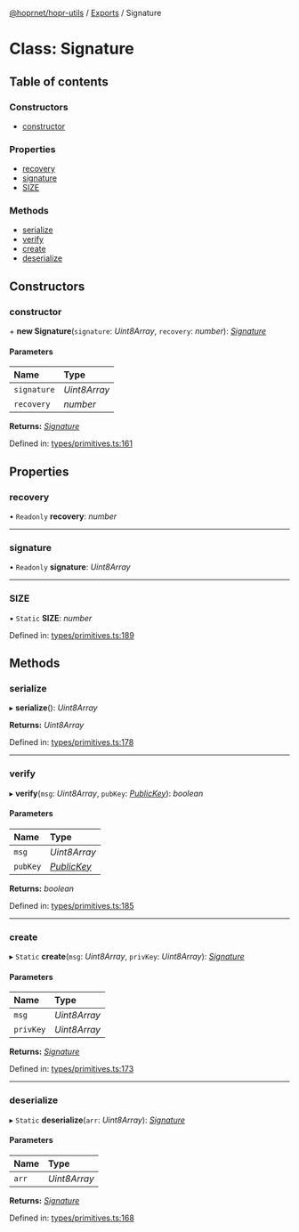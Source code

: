 [@hoprnet/hopr-utils](../README.md) / [Exports](../modules.md) / Signature

# Class: Signature

## Table of contents

### Constructors

- [constructor](signature.md#constructor)

### Properties

- [recovery](signature.md#recovery)
- [signature](signature.md#signature)
- [SIZE](signature.md#size)

### Methods

- [serialize](signature.md#serialize)
- [verify](signature.md#verify)
- [create](signature.md#create)
- [deserialize](signature.md#deserialize)

## Constructors

### constructor

\+ **new Signature**(`signature`: *Uint8Array*, `recovery`: *number*): [*Signature*](signature.md)

#### Parameters

| Name | Type |
| :------ | :------ |
| `signature` | *Uint8Array* |
| `recovery` | *number* |

**Returns:** [*Signature*](signature.md)

Defined in: [types/primitives.ts:161](https://github.com/jlherren/hoprnet/blob/master/packages/utils/src/types/primitives.ts#L161)

## Properties

### recovery

• `Readonly` **recovery**: *number*

___

### signature

• `Readonly` **signature**: *Uint8Array*

___

### SIZE

▪ `Static` **SIZE**: *number*

Defined in: [types/primitives.ts:189](https://github.com/jlherren/hoprnet/blob/master/packages/utils/src/types/primitives.ts#L189)

## Methods

### serialize

▸ **serialize**(): *Uint8Array*

**Returns:** *Uint8Array*

Defined in: [types/primitives.ts:178](https://github.com/jlherren/hoprnet/blob/master/packages/utils/src/types/primitives.ts#L178)

___

### verify

▸ **verify**(`msg`: *Uint8Array*, `pubKey`: [*PublicKey*](publickey.md)): *boolean*

#### Parameters

| Name | Type |
| :------ | :------ |
| `msg` | *Uint8Array* |
| `pubKey` | [*PublicKey*](publickey.md) |

**Returns:** *boolean*

Defined in: [types/primitives.ts:185](https://github.com/jlherren/hoprnet/blob/master/packages/utils/src/types/primitives.ts#L185)

___

### create

▸ `Static` **create**(`msg`: *Uint8Array*, `privKey`: *Uint8Array*): [*Signature*](signature.md)

#### Parameters

| Name | Type |
| :------ | :------ |
| `msg` | *Uint8Array* |
| `privKey` | *Uint8Array* |

**Returns:** [*Signature*](signature.md)

Defined in: [types/primitives.ts:173](https://github.com/jlherren/hoprnet/blob/master/packages/utils/src/types/primitives.ts#L173)

___

### deserialize

▸ `Static` **deserialize**(`arr`: *Uint8Array*): [*Signature*](signature.md)

#### Parameters

| Name | Type |
| :------ | :------ |
| `arr` | *Uint8Array* |

**Returns:** [*Signature*](signature.md)

Defined in: [types/primitives.ts:168](https://github.com/jlherren/hoprnet/blob/master/packages/utils/src/types/primitives.ts#L168)
